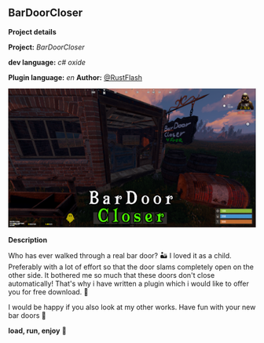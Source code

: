 ## BarDoorCloser

**Project details**

**Project:** *BarDoorCloser*

**dev language:** *c# oxide*

**Plugin language:** *en*
**Author:** [@RustFlash](https://github.com/Flash-Ticker)

![RustFlash - Your Favourite Trio Server](https://github.com/Flash-Ticker/BarDoorCloser/blob/main/bardoorcloserthumb.png)


**Description**

Who has ever walked through a real bar door? 🏜️
I loved it as a child. Preferably with a lot of effort so that the door slams completely open on the other side.
It bothered me so much that these doors don't close automatically!
That's why i have written a plugin which i would like to offer you for free download. 🌵

I would be happy if you also look at my other works.
Have fun with your new bar doors 🤠


**load, run, enjoy** 💝
